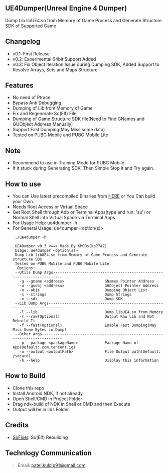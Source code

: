 ## UE4Dumper(Unreal Engine 4 Dumper)
Dump Lib libUE4.so from Memory of Game Process and Generate Structure SDK of Supported Game

## Changelog
- v0.1: First Release
- v0.2: Experimental 64bit Support Added
- v0.3: Fix Object Iteration Issue during Dumping SDK, Added Support to Resolve Arrays, Sets and Maps Structure

## Features
- No need of Ptrace
- Bypass Anti Debugging
- Dumping of Lib from Memory of Game
- Fix and Regenerate So(Elf) File
- Dumping of Game Structure SDK file(Need to Find GNames and GUObject Address Manually)
- Support Fast Dumping(May Miss some data)
- Tested on PUBG Mobile and PUBG Mobile Lite

## Note
- Recommend to use in Training Mode for PUBG Mobile
- If it stuck during Generating SDK, Then Simple Stop it and Try again.
 
## How to use
- You can Use latest precompiled Binaries from [HERE](https://github.com/kp7742/UE4Dumper/tree/master/libs/) or You Can build your Own.
- Needs Root Access or Virtual Space
- Get Root Shell through Adb or Terminal Apps(type and run: 'su') or Normal Shell into Virtual Space via Terminal Apps
- For Usage Help: ue4dumper -h
- For General Usage: ue4dumper <option(s)>
	```
	 ./ue4dumper -h
	 
	 UE4Dumper v0.3 <==> Made By KMODs(kp7742)
	 Usage: ue4dumper <option(s)>
	 Dump Lib libUE4.so from Memory of Game Process and Generate structure SDK
	 Tested on PUBG Mobile and PUBG Mobile Lite
	  Options:
	 --Utils Dump Args-----------------------------------------------------------------------
	   -g --gname <address>                  GNames Pointer Address
	   -u --guobj <address>                  GUObject Pointer Address
	   -n --objs                             Dumping Object List
	   -s --strings                          Dump Strings
	   -e --sdk                              Dump SDK
	 --Lib Dump Args-------------------------------------------------------------------------
	   -l --lib                              Dump libUE4.so from Memory
	   -r --raw(Optional)                    Output Raw Lib and Not Rebuild It
	   -f --fast(Optional)                   Enable Fast Dumping(May Miss Some Bytes in Dump)
	 --Other Args----------------------------------------------------------------------------
	   -p --package <packageName>            Package Name of App(Default: com.tencent.ig)
	   -o --output <outputPath>              File Output path(Default: /sdcard)
	   -h --help                             Display this information
	```
	
## How to Build
- Clone this repo
- Install Android NDK, if not already.
- Open Shell/CMD in Project Folder
- Drag ndk-build of NDK in Shell or CMD and then Execute
- Output will be in libs Folder.

## Credits
- [SoFixer](https://github.com/F8LEFT/SoFixer): So(Elf) Rebuilding

## Technlogy Communication
> Email: patel.kuldip91@gmail.com
